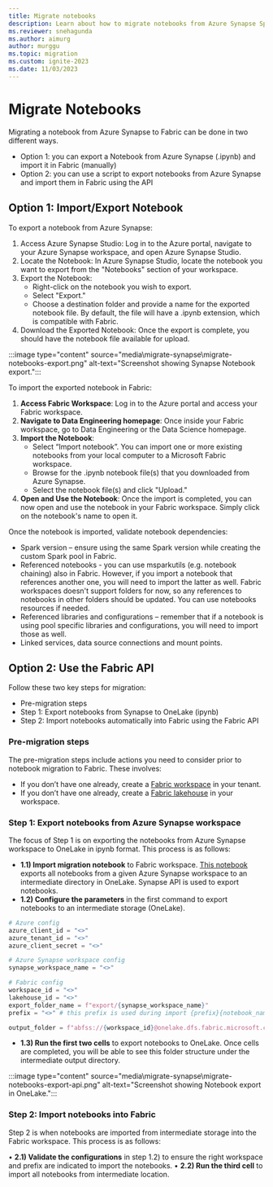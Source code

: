 ```yaml
---
title: Migrate notebooks
description: Learn about how to migrate notebooks from Azure Synapse Spark to Fabric.
ms.reviewer: snehagunda
ms.author: aimurg
author: murggu
ms.topic: migration
ms.custom: ignite-2023
ms.date: 11/03/2023
---
```


# Migrate Notebooks

Migrating a notebook from Azure Synapse to Fabric can be done in two different ways.

* Option 1: you can export a Notebook from Azure Synapse (.ipynb) and import it in Fabric (manually)
* Option 2: you can use a script to export notebooks from Azure Synapse and import them in Fabric using the API

## Option 1: Import/Export Notebook

To export a notebook from Azure Synapse:

1.	Access Azure Synapse Studio: Log in to the Azure portal, navigate to your Azure Synapse workspace, and open Azure Synapse Studio.
1.	Locate the Notebook: In Azure Synapse Studio, locate the notebook you want to export from the "Notebooks" section of your workspace.
1.	Export the Notebook:
    * Right-click on the notebook you wish to export.
    * Select "Export."
    * Choose a destination folder and provide a name for the exported notebook file. By default, the file will have a .ipynb extension, which is compatible with Fabric.
4.	Download the Exported Notebook: Once the export is complete, you should have the notebook file available for upload.

:::image type="content" source="media\migrate-synapse\migrate-notebooks-export.png" alt-text="Screenshot showing Synapse Notebook export.":::

To import the exported notebook in Fabric:

1.	**Access Fabric Workspace**: Log in to the Azure portal and access your Fabric workspace.
1.	**Navigate to Data Engineering homepage**: Once inside your Fabric workspace, go to Data Engineering or the Data Science homepage.
1.	**Import the Notebook**: 
    * Select “Import notebook”. You can import one or more existing notebooks from your local computer to a Microsoft Fabric workspace.
    * Browse for the .ipynb notebook file(s) that you downloaded from Azure Synapse.
    * Select the notebook file(s) and click "Upload."
1.	**Open and Use the Notebook**: Once the import is completed, you can now open and use the notebook in your Fabric workspace. Simply click on the notebook's name to open it.

Once the notebook is imported, validate notebook dependencies:
* Spark version – ensure using the same Spark version while creating the custom Spark pool in Fabric.
* Referenced notebooks - you can use msparkutils (e.g. notebook chaining) also in Fabric. However, if you import a notebook that references another one, you will need to import the latter as well. Fabric workspaces doesn't support folders for now, so any references to notebooks in other folders should be updated. You can use notebooks resources if needed.
* Referenced libraries and configurations – remember that if a notebook is using pool specific libraries and configurations, you will need to import those as well.
* Linked services, data source connections and mount points.

## Option 2: Use the Fabric API

Follow these two key steps for migration:
* Pre-migration steps
* Step 1: Export notebooks from Synapse to OneLake (ipynb) 
* Step 2: Import notebooks automatically into Fabric using the Fabric API

### Pre-migration steps
The pre-migration steps include actions you need to consider prior to notebook migration to Fabric. These involves:

* If you don’t have one already, create a [Fabric workspace](../get-started/create-workspaces.md) in your tenant.
* If you don’t have one already, create a [Fabric lakehouse](tutorial-build-lakehouse.md) in your workspace. 

### Step 1: Export notebooks from Azure Synapse workspace

The focus of Step 1 is on exporting the notebooks from Azure Synapse workspace to OneLake in ipynb format. This process is as follows:

* **1.1) Import migration notebook** to Fabric workspace. [This notebook](TBC) exports all notebooks from a given Azure Synapse workspace to an intermediate directory in OneLake. Synapse API is used to export notebooks.
* **1.2) Configure the parameters** in the first command to export notebooks to an intermediate storage (OneLake).

```python
# Azure config
azure_client_id = "<>"
azure_tenant_id = "<>"
azure_client_secret = "<>"

# Azure Synapse workspace config
synapse_workspace_name = "<>"

# Fabric config
workspace_id = "<>"
lakehouse_id = "<>"
export_folder_name = f"export/{synapse_workspace_name}"
prefix = "<>" # this prefix is used during import {prefix}{notebook_name}

output_folder = f"abfss://{workspace_id}@onelake.dfs.fabric.microsoft.com/{lakehouse_id}/Files/{export_folder_name}"
```

* **1.3) Run the first two cells** to export notebooks to OneLake. Once cells are completed, you will be able to see this folder structure under the intermediate output directory.

:::image type="content" source="media\migrate-synapse\migrate-notebooks-export-api.png" alt-text="Screenshot showing Notebook export in OneLake.":::

### Step 2: Import notebooks into Fabric

Step 2 is when notebooks are imported from intermediate storage into the Fabric workspace. This process is as follows:

•	**2.1) Validate the configurations** in step 1.2) to ensure the right workspace and prefix are indicated to import the notebooks.
•	**2.2) Run the third cell** to import all notebooks from intermediate location.
